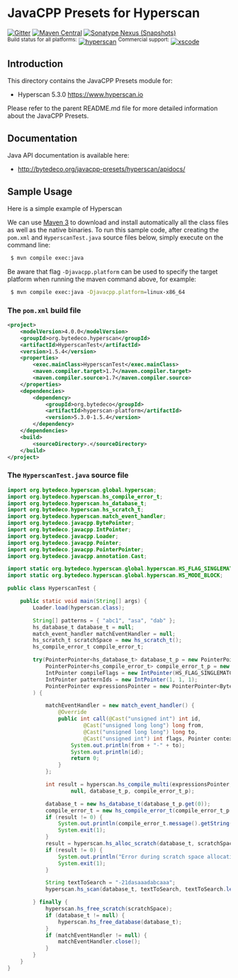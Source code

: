 JavaCPP Presets for Hyperscan
=============================

[![Gitter](https://badges.gitter.im/bytedeco/javacpp.svg)](https://gitter.im/bytedeco/javacpp) [![Maven Central](https://maven-badges.herokuapp.com/maven-central/org.bytedeco/hyperscan/badge.svg)](https://maven-badges.herokuapp.com/maven-central/org.bytedeco/hyperscan) [![Sonatype Nexus (Snapshots)](https://img.shields.io/nexus/s/https/oss.sonatype.org/org.bytedeco/hyperscan.svg)](http://bytedeco.org/builds/)  
<sup>Build status for all platforms:</sup> [![hyperscan](https://github.com/bytedeco/javacpp-presets/workflows/hyperscan/badge.svg)](https://github.com/bytedeco/javacpp-presets/actions?query=workflow%3Ahyperscan)  <sup>Commercial support:</sup> [![xscode](https://img.shields.io/badge/Available%20on-xs%3Acode-blue?style=?style=plastic&logo=appveyor&logo=data:image/png;base64,iVBORw0KGgoAAAANSUhEUgAAAEAAAABACAMAAACdt4HsAAAAGXRFWHRTb2Z0d2FyZQBBZG9iZSBJbWFnZVJlYWR5ccllPAAAAAZQTFRF////////VXz1bAAAAAJ0Uk5T/wDltzBKAAAAlUlEQVR42uzXSwqAMAwE0Mn9L+3Ggtgkk35QwcnSJo9S+yGwM9DCooCbgn4YrJ4CIPUcQF7/XSBbx2TEz4sAZ2q1RAECBAiYBlCtvwN+KiYAlG7UDGj59MViT9hOwEqAhYCtAsUZvL6I6W8c2wcbd+LIWSCHSTeSAAECngN4xxIDSK9f4B9t377Wd7H5Nt7/Xz8eAgwAvesLRjYYPuUAAAAASUVORK5CYII=)](https://xscode.com/bytedeco/javacpp-presets)


Introduction
------------
This directory contains the JavaCPP Presets module for:

 * Hyperscan 5.3.0  https://www.hyperscan.io

Please refer to the parent README.md file for more detailed information about the JavaCPP Presets.


Documentation
-------------
Java API documentation is available here:

 * http://bytedeco.org/javacpp-presets/hyperscan/apidocs/


Sample Usage
------------
Here is a simple example of Hyperscan

We can use [Maven 3](http://maven.apache.org/) to download and install automatically all the class files as well as the native binaries. To run this sample code, after creating the `pom.xml` and `HyperscanTest.java` source files below, simply execute on the command line:
```bash
 $ mvn compile exec:java
```

Be aware that flag `-Djavacpp.platform` can be used to specify the target platform when running the maven command above, for example:
```bash
 $ mvn compile exec:java -Djavacpp.platform=linux-x86_64
```

### The `pom.xml` build file
```xml
<project>
    <modelVersion>4.0.0</modelVersion>
    <groupId>org.bytedeco.hyperscan</groupId>
    <artifactId>HyperscanTest</artifactId>
    <version>1.5.4</version>
    <properties>
        <exec.mainClass>HyperscanTest</exec.mainClass>
        <maven.compiler.target>1.7</maven.compiler.target>
        <maven.compiler.source>1.7</maven.compiler.source>
    </properties>
    <dependencies>
        <dependency>
            <groupId>org.bytedeco</groupId>
            <artifactId>hyperscan-platform</artifactId>
            <version>5.3.0-1.5.4</version>
        </dependency>
    </dependencies>
    <build>
        <sourceDirectory>.</sourceDirectory>
    </build>
</project>
```

### The `HyperscanTest.java` source file
```java
import org.bytedeco.hyperscan.global.hyperscan;
import org.bytedeco.hyperscan.hs_compile_error_t;
import org.bytedeco.hyperscan.hs_database_t;
import org.bytedeco.hyperscan.hs_scratch_t;
import org.bytedeco.hyperscan.match_event_handler;
import org.bytedeco.javacpp.BytePointer;
import org.bytedeco.javacpp.IntPointer;
import org.bytedeco.javacpp.Loader;
import org.bytedeco.javacpp.Pointer;
import org.bytedeco.javacpp.PointerPointer;
import org.bytedeco.javacpp.annotation.Cast;

import static org.bytedeco.hyperscan.global.hyperscan.HS_FLAG_SINGLEMATCH;
import static org.bytedeco.hyperscan.global.hyperscan.HS_MODE_BLOCK;

public class HyperscanTest {

    public static void main(String[] args) {
        Loader.load(hyperscan.class);

        String[] patterns = { "abc1", "asa", "dab" };
        hs_database_t database_t = null;
        match_event_handler matchEventHandler = null;
        hs_scratch_t scratchSpace = new hs_scratch_t();
        hs_compile_error_t compile_error_t;

        try(PointerPointer<hs_database_t> database_t_p = new PointerPointer<hs_database_t>(1);
            PointerPointer<hs_compile_error_t> compile_error_t_p = new PointerPointer<hs_compile_error_t>(1);
            IntPointer compileFlags = new IntPointer(HS_FLAG_SINGLEMATCH, HS_FLAG_SINGLEMATCH, HS_FLAG_SINGLEMATCH);
            IntPointer patternIds = new IntPointer(1, 1, 1);
            PointerPointer expressionsPointer = new PointerPointer<BytePointer>(patterns)
        ) {

            matchEventHandler = new match_event_handler() {
                @Override
                public int call(@Cast("unsigned int") int id,
                        @Cast("unsigned long long") long from,
                        @Cast("unsigned long long") long to,
                        @Cast("unsigned int") int flags, Pointer context) {
                    System.out.println(from + "-" + to);
                    System.out.println(id);
                    return 0;
                }
            };

            int result = hyperscan.hs_compile_multi(expressionsPointer, compileFlags, patternIds, 3, HS_MODE_BLOCK,
                    null, database_t_p, compile_error_t_p);

            database_t = new hs_database_t(database_t_p.get(0));
            compile_error_t = new hs_compile_error_t(compile_error_t_p.get(0));
            if (result != 0) {
                System.out.println(compile_error_t.message().getString());
                System.exit(1);
            }
            result = hyperscan.hs_alloc_scratch(database_t, scratchSpace);
            if (result != 0) {
                System.out.println("Error during scratch space allocation");
                System.exit(1);
            }

            String textToSearch = "-21dasaaadabcaaa";
            hyperscan.hs_scan(database_t, textToSearch, textToSearch.length(), 0, scratchSpace, matchEventHandler, expressionsPointer);

        } finally {
            hyperscan.hs_free_scratch(scratchSpace);
            if (database_t != null) {
                hyperscan.hs_free_database(database_t);
            }
            if (matchEventHandler != null) {
                matchEventHandler.close();
            }
        }
    }
}
```
